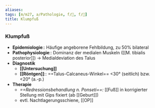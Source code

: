 ```yaml
---
aliases: 
tags: [m/m27, a/Pathologie, f/🦴, f/🦄]
title: Klumpfuß
---
```

### Klumpfuß
- **Epidemiologie**:: Häufige angeborene Fehlbildung, zu 50% bilateral
- **Pathophysiologie**:: Dominanz der medialen Muskeln ([[M. tibialis posterior]]) → Medialdeviation des Talus
- **Diagnostik**
	- **[[Untersuchung]]**
	- **[[Röntgen]]**:: ==Talus-Calcaneus-Winkel== <30° (seitlich) bzw. <20° (a.-p.)
- **Therapie**
	- *==Redressionsbehandlung n. Ponseti==:* [[Fuß]] in korrigierter Stellung mit Gips fixiert (ab [[Geburt]])
	- evtl. Nachtlagerungsschiene, [[OP]]